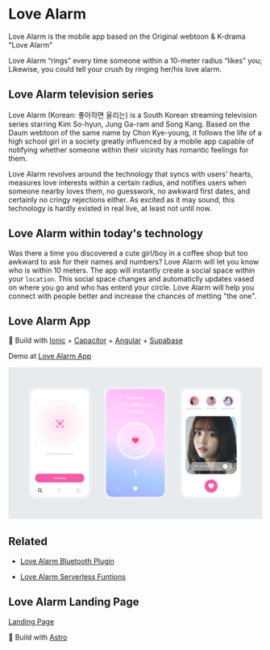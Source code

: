 # Love Alarm

Love Alarm is the mobile app based on the Original webtoon &amp; K-drama "Love Alarm"

Love Alarm “rings” every time someone within a 10-meter radius “likes” you;
Likewise, you could tell your crush by ringing her/his love alarm.

## Love Alarm television series

Love Alarm (Korean: 좋아하면 울리는) is a South Korean streaming television series starring Kim So-hyun, Jung Ga-ram and Song Kang. Based on the Daum webtoon of the same name by Chon Kye-young, it follows the life of a high school girl in a society greatly influenced by a mobile app capable of notifying whether someone within their vicinity has romantic feelings for them.

Love Alarm revolves around the technology that syncs with users' hearts, measures love interests within a certain radius, and notifies users when someone nearby loves them, no guesswork, no awkward first dates, and certainly no cringy rejections either. As excited as it may sound, this technology is hardly existed in real live, at least not until now.

## Love Alarm within today's technology

Was there a time you discovered a cute girl/boy in a coffee shop but too awkward to ask for their names and numbers? Love Alarm will let you know who is within 10 meters. The app will instantly create a social space within your `location`. This social space changes and automaticlly updates vased on where you go and who has enterd your circle. Love Alarm will help you connect with people better and increase the chances of metting "the one".

## Love Alarm App

🚀 Build with [Ionic](https://ionicframework.com) + [Capacitor](https://capacitorjs.com) + [Angular](https://angular.io) + [Supabase](https://supabase.com)

Demo at [Love Alarm App](https://love-alarm-demo.vercel.app)

<img src="./screenshots/love-alarm-demo.png" alt="">

## Related

- [Love Alarm Bluetooth Plugin](https://github.com/tiendat77/love-alarm-ble)

- [Love Alarm Serverless Funtions](https://github.com/tiendat77/love-alarm-serverless)

## Love Alarm Landing Page

[Landing Page](https://lovealarm.vercel.app)

🚀 Build with [Astro](https://astro.build)